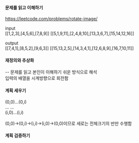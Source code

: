 #### 문제를 읽고 이해하기
https://leetcode.com/problems/rotate-image/

input</br>
[[1,2,3],[4,5,6],[7,8,9]]
[[5,1,9,11],[2,4,8,10],[13,3,6,7],[15,14,12,16]]


output</br>
[[7,4,1],[8,5,2],[9,6,3]]
[[15,13,2,5],[14,3,4,1],[12,6,8,9],[16,7,10,11]]


#### 재정의와 추상화<br>
-- 문제를 읽고 본인이 이해하기 쉬운 방식으로 해석<br>
입력의 배열을 시계방향으로 회전함

#### 계획 세우기<br>
(0,0)...(0,i)<br>
...      ... <br>
(i,0)...(i,i)<br>
<br>
(0,0)->(0,i)->(i,i)->(i,0)->(0,0)이므로 세로는 전체크기의 반만 수행함<br>


#### 계획 검증하기
